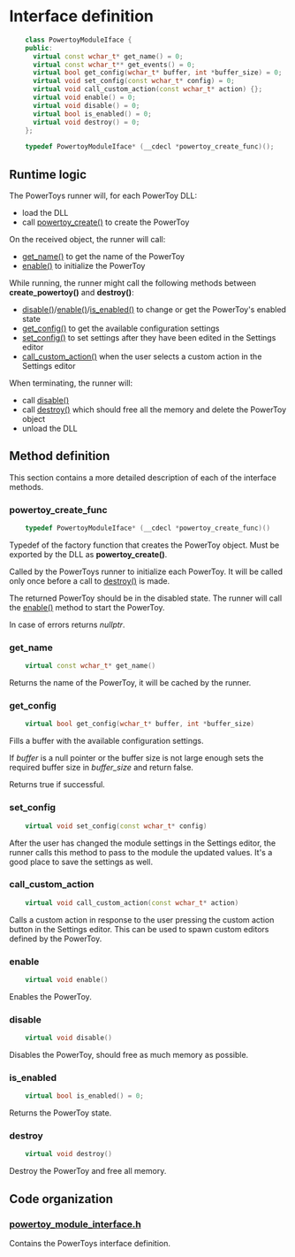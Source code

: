 # Interface definition

```cpp
    class PowertoyModuleIface {
    public:
      virtual const wchar_t* get_name() = 0;
      virtual const wchar_t** get_events() = 0;
      virtual bool get_config(wchar_t* buffer, int *buffer_size) = 0;
      virtual void set_config(const wchar_t* config) = 0;
      virtual void call_custom_action(const wchar_t* action) {};
      virtual void enable() = 0;
      virtual void disable() = 0;
      virtual bool is_enabled() = 0;
      virtual void destroy() = 0;
    };
    
    typedef PowertoyModuleIface* (__cdecl *powertoy_create_func)();
```

## Runtime logic

The PowerToys runner will, for each PowerToy DLL:

- load the DLL
- call [powertoy_create()](#powertoy_create_func) to create the PowerToy

On the received object, the runner will call:

- [get_name()](#get_name) to get the name of the PowerToy
- [enable()](#enable) to initialize the PowerToy

While running, the runner might call the following methods between **create_powertoy()**
and **destroy()**:

- [disable()](#disable)/[enable()](#enable)/[is_enabled()](#is_enabled) to change or get the PowerToy's enabled state
- [get_config()](#get_config) to get the available configuration settings
- [set_config()](#set_config) to set settings after they have been edited in the Settings editor
- [call_custom_action()](#call_custom_action) when the user selects a custom action in the Settings editor

When terminating, the runner will:

- call [disable()](#disable)
- call [destroy()](#destroy) which should free all the memory and delete the PowerToy object
- unload the DLL

## Method definition

This section contains a more detailed description of each of the interface methods.

### powertoy_create_func

```cpp
    typedef PowertoyModuleIface* (__cdecl *powertoy_create_func)()
```

Typedef of the factory function that creates the PowerToy object.
Must be exported by the DLL as **powertoy_create()**.

Called by the PowerToys runner to initialize each PowerToy.
It will be called only once before a call to [destroy()](#destroy) is made.

The returned PowerToy should be in the disabled state. The runner will call the [enable()](#enable) method to start the PowerToy.

In case of errors returns _nullptr_.

### get_name

```cpp
    virtual const wchar_t* get_name()
```

Returns the name of the PowerToy, it will be cached by the runner.

### get_config

```cpp
    virtual bool get_config(wchar_t* buffer, int *buffer_size)
```

Fills a buffer with the available configuration settings.

If _buffer_ is a null pointer or the buffer size is not large enough sets the required buffer size in _buffer_size_ and return false.

Returns true if successful.

### set_config

```cpp
    virtual void set_config(const wchar_t* config)
```

After the user has changed the module settings in the Settings editor, the runner calls this method to pass to the module the updated values. It's a good place to save the settings as well.

### call_custom_action

```cpp
    virtual void call_custom_action(const wchar_t* action)
```

Calls a custom action in response to the user pressing the custom action button in the Settings editor. This can be used to spawn custom editors defined by the PowerToy.

### enable

```cpp
    virtual void enable()
```

Enables the PowerToy.

### disable

```cpp
    virtual void disable()
```

Disables the PowerToy, should free as much memory as possible.

### is_enabled

```cpp
    virtual bool is_enabled() = 0;
```

Returns the PowerToy state.

### destroy

```cpp
    virtual void destroy()
```

Destroy the PowerToy and free all memory.

## Code organization

### [powertoy_module_interface.h](/src/modules/interface/powertoy_module_interface.h)

Contains the PowerToys interface definition.
